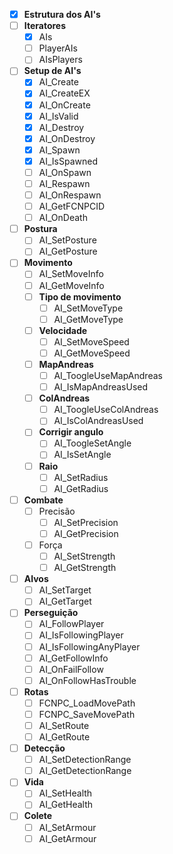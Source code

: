- [x] **Estrutura dos AI's**
- [ ] **Iteratores**
    + [x] AIs
    + [ ] PlayerAIs
    + [ ] AIsPlayers
- [ ] **Setup de AI's**
    - [x] AI_Create
    - [x] AI_CreateEX
    - [x] AI_OnCreate
    - [x] AI_IsValid
    - [x] AI_Destroy
    - [x] AI_OnDestroy
    - [x] AI_Spawn
    - [x] AI_IsSpawned
    - [ ] AI_OnSpawn
    - [ ] AI_Respawn
    - [ ] AI_OnRespawn
    - [ ] AI_GetFCNPCID
    - [ ] AI_OnDeath
- [ ] **Postura**
    + [ ] AI_SetPosture
    + [ ] AI_GetPosture
- [ ] **Movimento**
    - [ ] AI_SetMoveInfo
    - [ ] AI_GetMoveInfo
    - [ ] **Tipo de movimento**
        + [ ] AI_SetMoveType
        + [ ] AI_GetMoveType
    - [ ] **Velocidade**
        + [ ] AI_SetMoveSpeed
        + [ ] AI_GetMoveSpeed
    - [ ] **MapAndreas**
        + [ ] AI_ToogleUseMapAndreas
        + [ ] AI_IsMapAndreasUsed
    - [ ] **ColAndreas**
        + [ ] AI_ToogleUseColAndreas
        + [ ] AI_IsColAndreasUsed
    - [ ] **Corrigir angulo**
        + [ ] AI_ToogleSetAngle
        + [ ] AI_IsSetAngle
    - [ ] **Raio**
        + [ ] AI_SetRadius
        + [ ] AI_GetRadius

- [ ] **Combate**
    - [ ] Precisão
        + [ ] AI_SetPrecision
        + [ ] AI_GetPrecision
    - [ ] Força
        + [ ] AI_SetStrength
        + [ ] AI_GetStrength

- [ ] **Alvos**
    - [ ] AI_SetTarget
    - [ ] AI_GetTarget

- [ ] **Perseguição**
    - [ ] AI_FollowPlayer
    - [ ] AI_IsFollowingPlayer
    - [ ] AI_IsFollowingAnyPlayer
    - [ ] AI_GetFollowInfo
    - [ ] AI_OnFailFollow
    - [ ] AI_OnFollowHasTrouble

- [ ] **Rotas**
    - [ ] FCNPC_LoadMovePath
    - [ ] FCNPC_SaveMovePath
    - [ ] AI_SetRoute
    - [ ] AI_GetRoute

- [ ] **Detecção**
    - [ ] AI_SetDetectionRange
    - [ ] AI_GetDetectionRange

- [ ] **Vida**
    - [ ] AI_SetHealth
    - [ ] AI_GetHealth

- [ ] **Colete**
    - [ ] AI_SetArmour
    - [ ] AI_GetArmour
